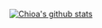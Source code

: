 [![Chioa's github stats](https://github-readme-stats.vercel.app/api?username=chioazhao&count_private=true&show_icons=true&theme=buefy)](https://github.com/chioazhao)
